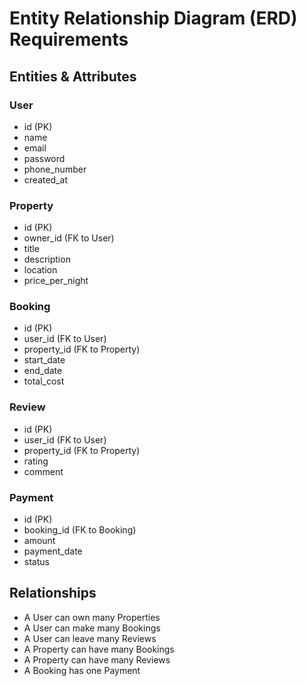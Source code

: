 
# Entity Relationship Diagram (ERD) Requirements

## Entities & Attributes

### User
- id (PK)
- name
- email
- password
- phone_number
- created_at

### Property
- id (PK)
- owner_id (FK to User)
- title
- description
- location
- price_per_night

### Booking
- id (PK)
- user_id (FK to User)
- property_id (FK to Property)
- start_date
- end_date
- total_cost

### Review
- id (PK)
- user_id (FK to User)
- property_id (FK to Property)
- rating
- comment

### Payment
- id (PK)
- booking_id (FK to Booking)
- amount
- payment_date
- status

## Relationships
- A User can own many Properties
- A User can make many Bookings
- A User can leave many Reviews
- A Property can have many Bookings
- A Property can have many Reviews
- A Booking has one Payment



